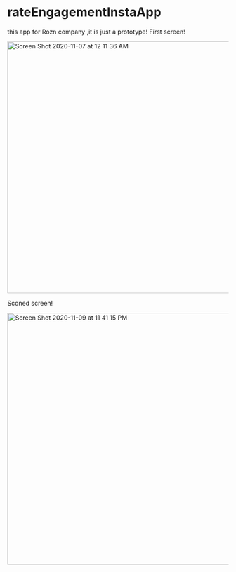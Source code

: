 # rateEngagementInstaApp
this app  for Rozn company
,it is just a prototype! 
First screen!

<img width="573" alt="Screen Shot 2020-11-07 at 12 11 36 AM" src="https://user-images.githubusercontent.com/62107424/98599489-ae793900-22e4-11eb-8893-d6ff4584da03.png">

Sconed screen!

<img width="573" alt="Screen Shot 2020-11-09 at 11 41 15 PM" src="https://user-images.githubusercontent.com/62107424/98599687-116ad000-22e5-11eb-92ad-8293d0d92539.png">
